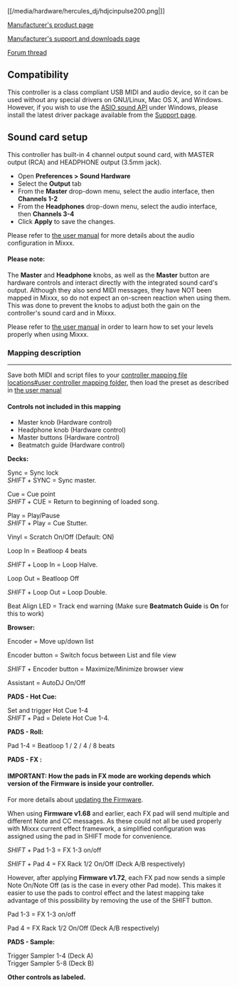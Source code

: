 [[/media/hardware/hercules_dj/hdjcinpulse200.png|]]

[Manufacturer's product page](https://www.hercules.com/en-us/product/djcontrolinpulse200) 
																		   

[Manufacturer's support and downloads page](https://support.hercules.com/en/product/djcontrolinpulse200-en) 

[Forum thread](https://mixxx.discourse.group/t/hercules-djcontrol-inpulse-200/17849/)

## Compatibility 
This controller is a class compliant USB MIDI and audio device, so it can be used without any special drivers on GNU/Linux, Mac OS X, and Windows. 
However, if you wish to use the [ASIO sound API](https://mixxx.org/manual/latest/en/chapters/preferences.html?highlight=asio#sound-api) under Windows, please install the latest driver package available from the [Support page](https://support.hercules.com/en/product/djcontrolinpulse300-en//).


## Sound card setup 
This controller has built-in 4 channel output sound card, with MASTER output (RCA) and HEADPHONE output (3.5mm jack).

* Open **Preferences > Sound Hardware**  
* Select the  **Output** tab 
* From the **Master**  drop-down menu, select the audio interface, then **Channels 1-2**  
* From the  **Headphones**  drop-down menu, select the audio interface, then  **Channels 3-4**  
* Click  **Apply**  to save the changes. 
																	 

Please refer to [the user manual](https://mixxx.org/manual/latest/en/chapters/example_setups.html#laptop-and-external-usb-audio-interface) for more details about the audio configuration in Mixxx.
																	   

#### Please note: 

The **Master** and **Headphone** knobs, as well as the **Master** button are hardware controls and interact directly with the integrated sound card's output. Although they also send MIDI messages, they have NOT been mapped in Mixxx, so do not expect an on-screen reaction when using them.
This was done to prevent the knobs to adjust both the gain on the controller's sound card and in Mixxx.
																	  

Please refer to [the user manual](https://mixxx.org/manual/latest/en/chapters/djing_with_mixxx.html#djing-gain-staging) in order to learn how to set your levels properly when using Mixxx.  


### Mapping description 

***

Save both MIDI and script files to your [controller mapping file
locations\#user controller mapping
folder](controller%20mapping%20file%20locations#user%20controller%20mapping%20folder), then load the preset as described in [the user manual](https://mixxx.org/manual/latest/en/chapters/controlling_mixxx.html#using-midi-hid-controllers)


#### Controls not included in this mapping
																	  

*  Master knob (Hardware control) 
*  Headphone knob (Hardware control) 
*  Master buttons (Hardware control) 
*  Beatmatch guide (Hardware control) 
							 

**Decks:**

Sync = Sync lock  
 _SHIFT_ + SYNC = Sync master. 

Cue = Cue point  
 _SHIFT_ + CUE = Return to beginning of loaded song. 

Play = Play/Pause  
 _SHIFT_ + Play = Cue Stutter. 

 
Vinyl = Scratch On/Off (Default: ON)  
 																					   
 
Loop In = Beatloop 4  beats

_SHIFT_ + Loop In = Loop Halve. 

Loop Out = Beatloop Off  

_SHIFT_ + Loop Out = Loop Double.

 
Beat Align LED = Track end warning (Make sure **Beatmatch Guide** is **On** for this to work)  

 
**Browser:**

Encoder = Move up/down list

Encoder button =  Switch focus between List and file view 

 _SHIFT_  + Encoder button = Maximize/Minimize browser view

Assistant = AutoDJ On/Off

 
**PADS - Hot Cue:** 

Set and trigger Hot Cue 1-4   
_SHIFT_ + Pad = Delete Hot Cue 1-4. 

**PADS - Roll:** 

Pad 1-4 = Beatloop  1 / 2 / 4 / 8 beats 
  

**PADS - FX :** 

#### IMPORTANT: How the pads in FX mode are working depends which version of the Firmware is inside your controller.
For more details about [updating the Firmware](https://www.djuced.com/change-your-pad-fx-on-hercules-djcontrol-inpulse-firmware-update-guide). 

When using **Firmware v1.68** and earlier, each FX pad will send multiple and different Note and CC messages. As these could not all be used properly with Mixxx current effect framework, a simplified configuration was assigned using the pad in SHIFT mode for convenience.

_SHIFT_ + Pad 1-3 = FX 1-3 on/off

_SHIFT_ + Pad 4 = FX Rack 1/2 On/Off (Deck A/B respectively)

However, after applying **Firmware v1.72**, each FX pad now sends a simple Note On/Note Off (as is the case in every other Pad mode). This makes it easier to use the pads to control effect and the latest mapping take advantage of this possibility by removing the use of the SHIFT button.

Pad 1-3 = FX 1-3 on/off

Pad 4 = FX Rack 1/2 On/Off (Deck A/B respectively)
  
 

**PADS - Sample:** 
 
Trigger Sampler 1-4 (Deck A)  
Trigger Sampler 5-8 (Deck B) 
  
										 
 


**Other controls as labeled.**
 

																																																																																																																																																																																																																																																																																																																																																																																																																																																																																																																																																																																																																																																																																																																																																																																																																																																																																																																																																																																																																																																																																																																																																																																		  
																																																																																																																																																																																																																																																																																																																																																																																																																																																																																																																																																																																																																																																																																																																																																																																																																																																																																																																																																																																																																																																																																																																																																																																		  
 
																																																																																																																																																																																																																																																																																																																																																																																																																																																																																																																																																																																																																																																																																																																																																																																																																																																																																																																																																																																																																																																																																																																																																																																		  
																																																																																																																																																																																																																																																																																																																																																																																																																																																																																																																																																																																																																																																																																																																																																																																																																																																																																																																																																																																																																																																																																																																																																																																		  
																																																																																																																																																																																																																																																																																																																																																																																																																																																																																																																																																																																																																																																																																																																																																																																																																																																																																																																																																																																																																																																																																																																																																																																		  
																																																																																																																																																																																																																																																																																																																																																																																																																																																																																																																																																																																																																																																																																																																																																																																																																																																																																																																																																																																																																																																																																																																																																																																		  